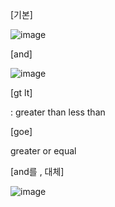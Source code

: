 [기본]

![image](https://user-images.githubusercontent.com/108928206/194856073-cdd932dc-fbf1-42f0-95c1-921d09d73eb3.png)

[and]

![image](https://user-images.githubusercontent.com/108928206/194856125-bb9071b7-c3e7-499f-9863-d32b9588fe77.png)

[gt lt]

: greater than less than 

[goe]

greater or equal

[and를 , 대체]

![image](https://user-images.githubusercontent.com/108928206/194856965-5bf07f6d-7c7c-42d2-aa14-a85bac9b1483.png)
